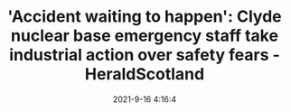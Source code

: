 ---
"title": "'Accident waiting to happen': Clyde nuclear base emergency staff take industrial action over safety fears - HeraldScotland"
"date": "2021-9-16 4:16:4"
"feed_name": "GOOGLENEWSINDUSTRIAL"
"feed_website": "https://news.google.com/search?q=industrial%2Bincident&hl=en-US&gl=US&ceid=US:en"
"feed_rss": "https://news.google.com/rss/search?q=industrial%2Bincident&hl=en-US&gl=US&ceid=US:en"
"link": "https://www.heraldscotland.com/politics/19583232.clyde-nuclear-base-emergency-staff-take-industrial-action-safety-fears/"
"file": "_posts/2021-1-1-753166d1073ee601717e8f8536d41ba73e9a9b16.md"
"accident": "0"
"drilling": "0"
"dead": "0"
"injured": "0"
"where": "unknown site"
---